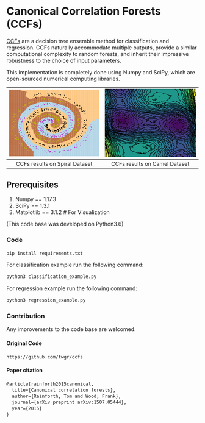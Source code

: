 # Canonical Correlation Forests (CCFs)

[CCFs](https://arxiv.org/abs/1507.05444) are a decision tree ensemble method for classification and regression. CCFs naturally
accommodate multiple outputs, provide a similar computational complexity to random forests,
and inherit their impressive robustness to the choice of input parameters.

This implementation is completely done using Numpy and SciPy, which are open-sourced
numerical computing libraries.

| ![alt-text-1](./results/spiral_c.png "CCFs results on Spiral Dataset")  | ![alt-text-2](./results/camel_c.png "CCFs results on Camel Dataset") |
|:---:|:---:|
| CCFs results on Spiral Dataset | CCFs results on Camel Dataset |

## Prerequisites
1. Numpy == 1.17.3
2. SciPy == 1.3.1
3. Matplotlib == 3.1.2  # For Visualization

(This code base was developed on Python3.6)

### Code
```bash
pip install requirements.txt
```

For classification example run the following command:
```bash
python3 classification_example.py
```

For regression example run the following command:
```bash
python3 regression_example.py
```

### Contribution
Any improvements to the code base are welcomed.


#### Original Code

```
https://github.com/twgr/ccfs
```

#### Paper citation
```
@article{rainforth2015canonical,
  title={Canonical correlation forests},
  author={Rainforth, Tom and Wood, Frank},
  journal={arXiv preprint arXiv:1507.05444},
  year={2015}
}
```
